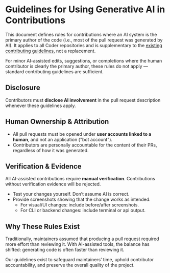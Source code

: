 # Guidelines for Using Generative AI in Contributions

This document defines rules for contributions where an AI system is the primary author of the code (i.e., most of the pull request was generated by AI).
It applies to all Coder repositories and is supplementary to the [existing contributing guidelines](./CONTRIBUTING.md), not a replacement.

For minor AI-assisted edits, suggestions, or completions where the human contributor is clearly the primary author, these rules do not apply — standard contributing guidelines are sufficient.

## Disclosure

Contributors must **disclose AI involvement** in the pull request description whenever these guidelines apply.

## Human Ownership & Attribution

- All pull requests must be opened under **user accounts linked to a human**, and not an application ("bot account").
- Contributors are personally accountable for the content of their PRs, regardless of how it was generated.

## Verification & Evidence

All AI-assisted contributions require **manual verification**.
Contributions without verification evidence will be rejected.

- Test your changes yourself. Don’t assume AI is correct.
- Provide screenshots showing that the change works as intended.
  - For visual/UI changes: include before/after screenshots.
  - For CLI or backend changes: include terminal or api output.

## Why These Rules Exist

Traditionally, maintainers assumed that producing a pull request required more effort than reviewing it.
With AI-assisted tools, the balance has shifted: generating code is often faster than reviewing it.

Our guidelines exist to safeguard maintainers’ time, uphold contributor accountability, and preserve the overall quality of the project.
